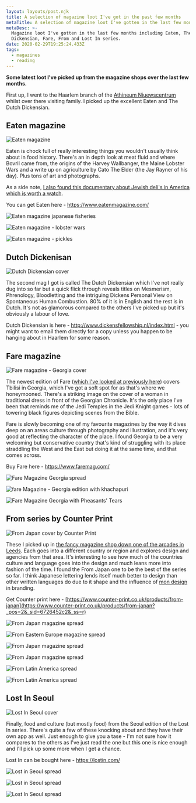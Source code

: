 ```yaml
---
layout: layouts/post.njk
title: A selection of magazine loot I've got in the past few months
metaTitle: A selection of magazine loot I've gotten in the last few months
metaDesc: >-
  Magazine loot I've gotten in the last few months including Eaten, The Dutch
  Dickensian, Fare, From and Lost In series.
date: 2020-02-29T19:25:24.433Z
tags:
  - magazines
  - reading
---
```



**Some latest loot I've picked up from the magazine shops over the last few months.**

First up, I went to the Haarlem branch of the [Athineum Niuewscentrum](https://www.athenaeum.nl/winkels/haarlem/) whilst over there visiting family. I picked up the excellent Eaten and The Dutch Dickensian.

## Eaten magazine

![Eaten magazine](/images/eaten-magazine.jpg)

Eaten is chock full of really interesting things you wouldn't usually think about in food history. There's an in depth look at meat fluid and where Bovril came from, the origins of the Harvey Wallbanger, the Maine Lobster Wars and a write up on agriculture by Cato The Elder (the Jay Rayner of his day). Plus tons of art and photographs.

As a side note, [I also found this documentary about Jewish deli's in America which is worth a watch](https://www.youtube.com/watch?v=qvYRUCr-FAQ&t=350s).

You can get Eaten here - <https://www.eatenmagazine.com/>

![Eaten magazine japanese fisheries](/images/eaten-magazine-fisheries-of-japan.jpg)

![Eaten magazine - lobster wars](/images/eaten-magazine-lobster-wars.jpg)

![Eaten magazine - pickles](/images/eaten-magazine-pickles.jpg)

## Dutch Dickenisan

![Dutch Dickensian cover](/images/the-dutch-dickensian-magazine.jpg)

The second mag I got is called The Dutch Dickensian which I've not really dug into so far but a quick flick through reveals titles on Mesmerism, Phrenology, Bloodletting and the intriguing Dickens Personal View on Spontaneous Human Combustion. 80% of it is in English and the rest is in Dutch. It's not as glamorous compared to the others I've picked up but it's obviously a labour of love.

Dutch Dickensian is here - <http://www.dickensfellowship.nl/index.html> - you might want to email them directly for a copy unless you happen to be hanging about in Haarlem for some reason.

## Fare magazine

![Fare magazine - Georgia cover](/images/fare-magazine-georgia-edition.jpg)

The newest edition of Fare ([which I've looked at previously here](https://endlessdrivel.co.uk/posts/fare-magazine-glasgow-issue/))[](https://endlessdrivel.co.uk/posts/fare-magazine-glasgow-issue/) covers Tbilisi in Georgia, which I've got a soft spot for as that's where we honeymooned. There's a striking image on the cover of a woman in traditional dress in front of the Georgian Chronicle. It's the only place I've been that reminds me of the Jedi Temples in the Jedi Knight games - lots of towering black figures depicting scenes from the Bible.

Fare is slowly becoming one of my favourite magazines by the way it dives deep on an areas culture through photography and illustration, and it's very good at reflecting the character of the place. I found Georgia to be a very welcoming but conservative country that's kind of struggling with its place straddling the West and the East but doing it at the same time, and that comes across.

Buy Fare here - <https://www.faremag.com/>

![Fare Magazine Georgia spread](/images/fare-magazine-georgia-edition-spread.jpg)

![fare Magazine - Georgia edition with khachapuri](/images/fare-magazine-georgia-edition-spread-khachapuri.jpg)

![Fare Magazine Georgia with Pheasants' Tears](/images/fare-magazine-georgia-edition-spread-pheasants-tears.jpg)

## **From series by Counter Print**

![From Japan cover by Counter Print](/images/from-japan-magazine.jpg)

These I picked up in [the fancy magazine shop down one of the arcades in Leeds](https://villagebooks.co/). Each goes into a different country or region and explores design and agencies from that area. It's interesting to see how much of the countries culture and language goes into the design and much leans more into fashion of the time. I found the From Japan one to be the best of the series so far. I think Japanese lettering lends itself much better to design than other written languages do due to it shape and the influence of [mon design](https://en.wikipedia.org/wiki/Mon_(emblem)) in branding.

Get Counter print here - [https://www.counter-print.co.uk/products/from-japan](https://www.counter-print.co.uk/products/from-japan?_pos=2&_sid=6726452c2&_ss=r)

![From Japan magazine spread](/images/from-japan-magazine-spread-2.jpg)

![From Eastern Europe magazine spread](/images/from-eastern-europe-magazine-spread.jpg)

![From Japan magazine spread](/images/from-japan-magazine-spread-3.jpg)

![From Japan magazine spread](/images/from-japan-magazine-spread-4.jpg)

![From Latin America spread](/images/from-latin-america-spread-la-rifa.jpg)

![From Latin America spread](/images/from-latin-america-spread-rosa.jpg)

## Lost In Seoul

![Lost In Seoul cover](/images/lost-in-seoul-magazine.jpg)

Finally, food and culture (but mostly food) from the Seoul edition of the Lost In series. There's quite a few of these knocking about and they have their own app as well. Just enough to give you a tase - I'm not sure how it compares to the others as I've just read the one but this one is nice enough and I'll pick up some more when I get a chance.

Lost In can be bought here - <https://lostin.com/>

![Lost in Seoul spread](/images/lost-in-seoul-magazine-pages-2.jpg)

![Lost in Seoul spread](/images/lost-in-seoul-magazine-pages.jpg)

![Lost In Seoul spread](/images/lost-in-seoul-magazine-pages-3.jpg)
